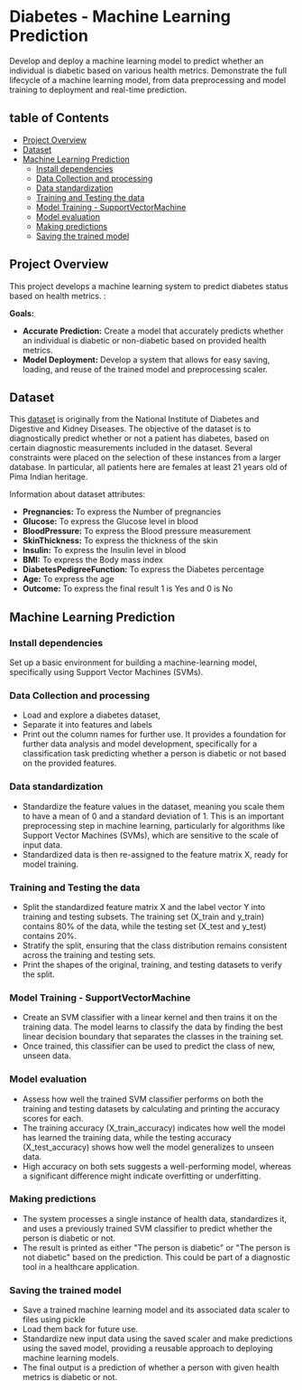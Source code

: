 # Diabetes - Machine Learning Prediction
Develop and deploy a machine learning model to predict whether an individual is diabetic based on various health metrics. Demonstrate the full lifecycle of a machine learning model, from data preprocessing and model training to deployment and real-time prediction.

## table of Contents
- [Project Overview](#project-overview)
- [Dataset](#dataset)
- [Machine Learning Prediction](#machine-learning-prediction)
  - [Install dependencies](#install-dependencies)
  - [Data Collection and processing](#data-collection-and-processing)
  - [Data standardization](#data-standardization)
  - [Training and Testing the data](#training-and-testing-the-data)
  - [Model Training - SupportVectorMachine](#model-training---supportvectormachine)
  - [Model evaluation](#model-evaluation)
  - [Making predictions](#making-predictions)
  - [Saving the trained model](#saving-the-trained-model)

## Project Overview
This project develops a machine learning system to predict diabetes status based on health metrics. :

**Goals:**
- **Accurate Prediction:** Create a model that accurately predicts whether an individual is diabetic or non-diabetic based on provided health metrics.
- **Model Deployment:** Develop a system that allows for easy saving, loading, and reuse of the trained model and preprocessing scaler.


## Dataset
This [dataset](https://www.kaggle.com/datasets/akshaydattatraykhare/diabetes-dataset) is originally from the National Institute of Diabetes and Digestive and Kidney Diseases. The objective of the dataset is to diagnostically predict whether or not a patient has diabetes, based on certain diagnostic measurements included in the dataset. Several constraints were placed on the selection of these instances from a larger database. In particular, all patients here are females at least 21 years old of Pima Indian heritage.

Information about dataset attributes:
- **Pregnancies:** To express the Number of pregnancies
- **Glucose:** To express the Glucose level in blood
- **BloodPressure:** To express the Blood pressure measurement
- **SkinThickness:** To express the thickness of the skin
- **Insulin:** To express the Insulin level in blood
- **BMI:** To express the Body mass index
- **DiabetesPedigreeFunction:** To express the Diabetes percentage
- **Age:** To express the age
- **Outcome:** To express the final result 1 is Yes and 0 is No

## Machine Learning Prediction
### Install dependencies
Set up a basic environment for building a machine-learning model, specifically using Support Vector Machines (SVMs).

### Data Collection and processing
- Load and explore a diabetes dataset,
- Separate it into features and labels
- Print out the column names for further use.
It provides a foundation for further data analysis and model development, specifically for a classification task predicting whether a person is diabetic or not based on the provided features.

### Data standardization
- Standardize the feature values in the dataset, meaning you scale them to have a mean of 0 and a standard deviation of 1. This is an important preprocessing step in machine learning, particularly for algorithms like Support Vector Machines (SVMs), which are sensitive to the scale of input data.
- Standardized data is then re-assigned to the feature matrix X, ready for model training.

### Training and Testing the data
- Split the standardized feature matrix X and the label vector Y into training and testing subsets. The training set (X_train and y_train) contains 80% of the data, while the testing set (X_test and y_test) contains 20%.
- Stratify the split, ensuring that the class distribution remains consistent across the training and testing sets.
- Print the shapes of the original, training, and testing datasets to verify the split.

### Model Training - SupportVectorMachine
- Create an SVM classifier with a linear kernel and then trains it on the training data. The model learns to classify the data by finding the best linear decision boundary that separates the classes in the training set.
- Once trained, this classifier can be used to predict the class of new, unseen data.

### Model evaluation
- Assess how well the trained SVM classifier performs on both the training and testing datasets by calculating and printing the accuracy scores for each.
- The training accuracy (X_train_accuracy) indicates how well the model has learned the training data, while the testing accuracy (X_test_accuracy) shows how well the model generalizes to unseen data.
- High accuracy on both sets suggests a well-performing model, whereas a significant difference might indicate overfitting or underfitting.

### Making predictions
- The system processes a single instance of health data, standardizes it, and uses a previously trained SVM classifier to predict whether the person is diabetic or not.
- The result is printed as either "The person is diabetic" or "The person is not diabetic" based on the prediction.
This could be part of a diagnostic tool in a healthcare application.

### Saving the trained model
- Save a trained machine learning model and its associated data scaler to files using pickle
- Load them back for future use.
- Standardize new input data using the saved scaler and make predictions using the saved model, providing a reusable approach to deploying machine learning models.
- The final output is a prediction of whether a person with given health metrics is diabetic or not.
